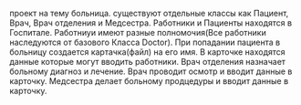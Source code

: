 проект на тему больница. существуют отдельные классы как Пациент, Врач, Врач отделения и Медсестра.
Работники и Пациенты находятся в Госпитале.
Работниуи имеют разные полномочия(Все работники наследуются от базового Класса Doctor).
При попадании пациента в больницу создается картачка(файл) на его имя.
В карточке находятся данные которые могут вводить работники.
Врач отделения назначает больному диагноз и лечение.
Врач проводит осмотр и вводит данные в карточку. Медсестра делает больному продцедуры и вводит данные в карточку. 
